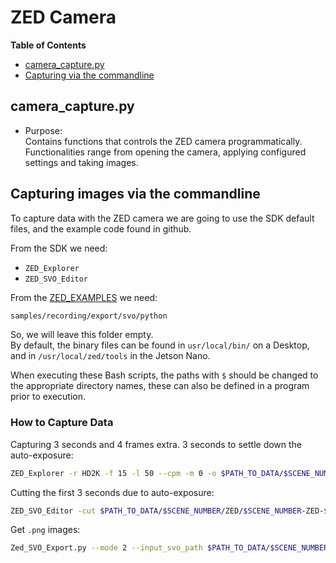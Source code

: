 
<!-- TOC ignore:true -->
# ZED Camera
**Table of Contents**
<!-- TOC -->

* [camera_capture.py](#camera_capturepy)
* [Capturing via the commandline](#capturing-images-via-the-commandline)

<!-- /TOC -->

## camera_capture.py
* Purpose:\
Contains functions that controls the ZED camera programmatically.
Functionalities range from opening the camera, applying configured settings and taking images.

## Capturing images via the commandline
To capture data with the ZED camera we are going to use the SDK default files, and the example code found in github.

From the SDK we need:
* `ZED_Explorer`
* `ZED_SVO_Editor`

From the [ZED_EXAMPLES](https://github.com/stereolabs/zed-examples) we need:
```bash
samples/recording/export/svo/python
```

So, we will leave this folder empty.\
By default, the binary files can be found in `usr/local/bin/` on a Desktop, and in `/usr/local/zed/tools` in the Jetson Nano.

When executing these Bash scripts, the paths with `$` should be changed to the appropriate directory names, these can also be defined in a program prior to execution.

### How to Capture Data
Capturing 3 seconds and 4 frames extra. 3 seconds to settle down the auto-exposure:
```bash
ZED_Explorer -r HD2K -f 15 -l 50 --cpm -m 0 -o $PATH_TO_DATA/$SCENE_NUMBER/ZED/$SCENE_NUMBER-ZED-$TIME_STAMP-autoexp.svo
```

Cutting the first 3 seconds due to auto-exposure:
```bash
ZED_SVO_Editor -cut $PATH_TO_DATA/$SCENE_NUMBER/ZED/$SCENE_NUMBER-ZED-$TIME_STAMP-autoexp.svo -s 45 -e 49 $PATH_TO_DATA/$SCENE_NUMBER/ZED/$SCENE_NUMBER-ZED-$TIME_STAMP.svo
```

Get `.png` images:
```bash
Zed_SVO_Export.py --mode 2 --input_svo_path $PATH_TO_DATA/$SCENE_NUMBER/ZED/$SCENE_NUMBER-ZED-$TIME_STAMP.svo --output_dir_path $PATH_TO_DATA/$SCENE_NUMBER/ZED/
```
